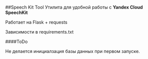 ##Speech Kit Tool
Утилита для удобной работы с **Yandex Cloud SpeechKit**

Работает на Flask + requests

Зависимости в requirements.txt

####ToDo

Не делается инициалзация базы данных при первом запуске.

